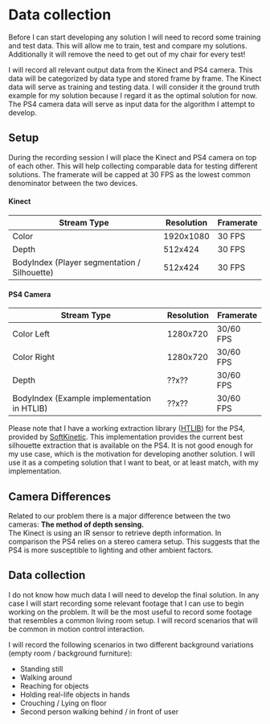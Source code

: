 # Data collection
Before I can start developing any solution I will need to record some training and test data. This will allow me to train, test and compare my solutions. Additionally it will remove the need to get out of my chair for every test!  

I will record all relevant output data from the Kinect and PS4 camera. This data will be categorized by data type and stored frame by frame. The Kinect data will serve as training and testing data. I will consider it the ground truth example for my solution because I regard it as the optimal solution for now. The PS4 camera data will serve as input data for the algorithm I attempt to develop.

## Setup
During the recording session I will place the Kinect and PS4 camera on top of each other. This will help collecting comparable data for testing different solutions. The framerate will be capped at 30 FPS as the lowest common denominator between the two devices.

#### Kinect
| Stream Type                                  	| Resolution 	| Framerate 	|
|----------------------------------------------	|------------	|-----------	|
| Color                                        	| 1920x1080  	| 30 FPS    	|
| Depth                                        	| 512x424    	| 30 FPS    	|
| BodyIndex (Player segmentation / Silhouette) 	| 512x424    	| 30 FPS    	|


#### PS4 Camera
| Stream Type                                  	| Resolution 	| Framerate 	|
|----------------------------------------------	|------------	|-----------	|
| Color Left                                  	| 1280x720  	| 30/60 FPS   |
| Color Right                                  	| 1280x720  	| 30/60 FPS   |
| Depth                                        	| ??x??    	  | 30/60 FPS   |
| BodyIndex (Example implementation in HTLIB) 	| ??x??    	  | 30/60 FPS   |

Please note that I have a working extraction library ([HTLIB](https://www.softkinetic.com/Products/HTLib/HTLib3)) for the PS4, provided by [SoftKinetic](https://www.softkinetic.com/). This implementation provides the current best silhouette extraction that is available on the PS4. It is not good enough for my use case, which is the motivation for developing another solution. I will use it as a competing solution that I want to beat, or at least match, with my implementation.

## Camera Differences
Related to our problem there is a major difference between the two cameras: **The method of depth sensing.**  
The Kinect is using an IR sensor to retrieve depth information. In comparison the PS4 relies on a stereo camera setup. This suggests that the PS4 is more susceptible to lighting and other ambient factors.

## Data collection
I do not know how much data I will need to develop the final solution. In any case I will start recording some relevant footage that I can use to begin working on the problem. It will be the most useful to record some footage that resembles a common living room setup. I will record scenarios that will be common in motion control interaction.


I will record the following scenarios in two different background variations (empty room / background furniture):
* Standing still
* Walking around
* Reaching for objects
* Holding real-life objects in hands
* Crouching / Lying on floor
* Second person walking behind / in front of user
